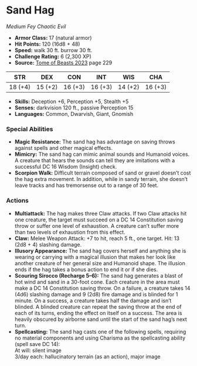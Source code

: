 # Sand Hag

*Medium* *Fey* *Chaotic Evil*

- **Armor Class:** 17 (natural armor)
- **Hit Points:** 120 (16d8 + 48)
- **Speed:** walk 30 ft. burrow 30 ft.
- **Challenge Rating:** 6 (2,300 XP)
- **Source:** [Tome of Beasts 2023](https://koboldpress.com/kpstore/product/tome-of-beasts-1-2023-edition/) page 229

| STR | DEX | CON | INT | WIS | CHA |
| --- | --- | --- | --- | --- | --- |
| 18 (+4) | 15 (+2) | 16 (+3) | 16 (+3) | 14 (+2) | 16 (+3) |

- **Skills:** Deception +6, Perception +5, Stealth +5
- **Senses:** darkvision 120 ft., passive Perception 15
- **Languages:** Common, Dwarvish, Giant, Gnomish

### Special Abilities

- **Magic Resistance:** The sand hag has advantage on saving throws against spells and other magical effects.
- **Mimicry:** The sand hag can mimic animal sounds and Humanoid voices. A creature that hears the sounds can tell they are imitations with a successful DC 16 Wisdom (Insight) check.
- **Scorpion Walk:** Difficult terrain composed of sand or gravel doesn’t cost the hag extra movement. In addition, while in sandy terrain, she doesn’t leave tracks and has tremorsense out to a range of 30 feet.

### Actions

- **Multiattack:** The hag makes three Claw attacks. If two Claw attacks hit one creature, the target must succeed on a DC 14 Constitution saving throw or suffer one level of exhaustion. A creature can’t suffer more than two levels of exhaustion from this effect.
- **Claw:** Melee Weapon Attack: +7 to hit, reach 5 ft., one target. Hit: 13 (2d8 + 4) slashing damage.
- **Illusory Appearance:** The sand hag covers herself and anything she is wearing or carrying with a magical illusion that makes her look like another creature of her general size and Humanoid shape. The illusion ends if the hag takes a bonus action to end it or if she dies.
- **Scouring Sirocco (Recharge 5–6):** The sand hag generates a blast of hot wind and sand in a 30-foot cone. Each creature in the area must make a DC 14 Constitution saving throw. On a failure, a creature takes 14 (4d6) slashing damage and 9 (2d8) fire damage and is blinded for 1 minute. On a success, a creature takes half the damage and isn’t blinded. A blinded creature can repeat the saving throw at the end of each of its turns, ending the effect on itself on a success. The area is heavily obscured by airborne sand until the start of the sand hag’s next turn.
- **Spellcasting:** The sand hag casts one of the following spells, requiring no material components and using Charisma as the spellcasting ability (spell save DC 14):<br>At will: silent image<br>3/day each: hallucinatory terrain (as an action), major image
